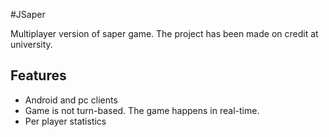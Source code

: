 #JSaper

Multiplayer version of saper game.
The project has been made on credit at university.

## Features
* Android and pc clients
* Game is not turn-based. The game happens in real-time.
* Per player statistics